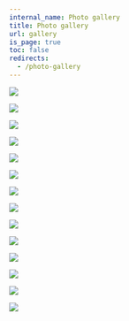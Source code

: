 ```yaml
---
internal_name: Photo gallery
title: Photo gallery
url: gallery
is_page: true
toc: false
redirects:
  - /photo-gallery
---
```

![](/assets/961c25_3b7f28ecdd5f44b9bbf19a2065c4a523.jpg)

![](/assets/e70df8_22ee97bf366d41c99004400b47b8978f.jpg)

![](/assets/e70df8_24e912fdf763449bac7576d74767a759.jpg)

![](/assets/e70df8_79be23c37b0849b8ace847aaf67554ed.png)

![](/assets/e70df8_94583e4071cc4cc3af6132d7e992466a.jpg)

![](/assets/e70df8_96d8e88888e142f1a22e783a8dcd1be3.jpg)

![](/assets/e70df8_9d1d73e4f2fb4b65a221306265b14351.jpg)

![](/assets/e70df8_9e6088c150c241f0bf0c598b54f7fdb3.jpg)

![](/assets/e70df8_a9ef8d844f774fbcb97457122135fa36.jpg)

![](/assets/e70df8_c425ec0443df4d57a2873713c6c3b75b.jpg)

![](/assets/e70df8_c31303809d8e4188a05a6e139afa16a8.png)

![](/assets/e70df8_cb618e60066f44de94161e0538f59a0d.jpg)

![](/assets/e70df8_d0ac9297585349c6b0a9e48a452789f9.jpg)

![](/assets/e70df8_fbed95e50a2d42b68f5ef97c7c50316a.jpg)

